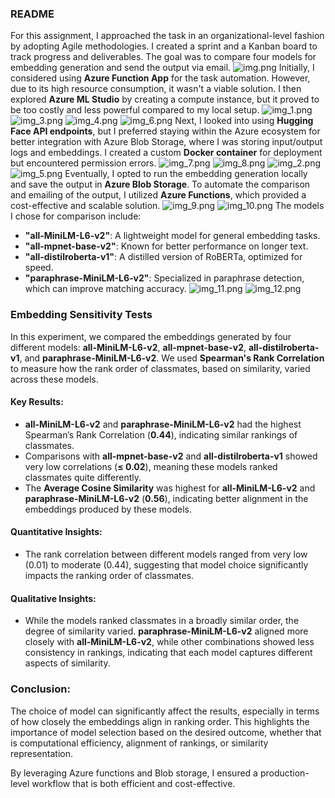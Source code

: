 ### README

For this assignment, I approached the task in an organizational-level fashion by adopting Agile methodologies. I created a sprint and a Kanban board to track progress and deliverables. The goal was to compare four models for embedding generation and send the output via email.
![img.png](img/img.png)
Initially, I considered using **Azure Function App** for the task automation. However, due to its high resource consumption, it wasn't a viable solution. I then explored **Azure ML Studio** by creating a compute instance, but it proved to be too costly and less powerful compared to my local setup. 
![img_1.png](img/img_1.png)  ![img_3.png](img/img_3.png) ![img_4.png](img/img_4.png)  ![img_6.png](img/img_6.png)
Next, I looked into using **Hugging Face API endpoints**, but I preferred staying within the Azure ecosystem for better integration with Azure Blob Storage, where I was storing input/output logs and embeddings. I created a custom **Docker container** for deployment but encountered permission errors. 
![img_7.png](img/img_7.png) ![img_8.png](img/img_8.png) ![img_2.png](img/img_2.png) ![img_5.png](img/img_5.png)
Eventually, I opted to run the embedding generation locally and save the output in **Azure Blob Storage**. To automate the comparison and emailing of the output, I utilized **Azure Functions**, which provided a cost-effective and scalable solution.
![img_9.png](img/img_9.png) ![img_10.png](img/img_10.png)
The models I chose for comparison include:
- **"all-MiniLM-L6-v2"**: A lightweight model for general embedding tasks.
- **"all-mpnet-base-v2"**: Known for better performance on longer text.
- **"all-distilroberta-v1"**: A distilled version of RoBERTa, optimized for speed.
- **"paraphrase-MiniLM-L6-v2"**: Specialized in paraphrase detection, which can improve matching accuracy.
![img_11.png](img/img_11.png) ![img_12.png](img/img_12.png)
### Embedding Sensitivity Tests

In this experiment, we compared the embeddings generated by four different models: **all-MiniLM-L6-v2**, **all-mpnet-base-v2**, **all-distilroberta-v1**, and **paraphrase-MiniLM-L6-v2**. We used **Spearman's Rank Correlation** to measure how the rank order of classmates, based on similarity, varied across these models.

#### Key Results:
- **all-MiniLM-L6-v2** and **paraphrase-MiniLM-L6-v2** had the highest Spearman’s Rank Correlation (**0.44**), indicating similar rankings of classmates.
- Comparisons with **all-mpnet-base-v2** and **all-distilroberta-v1** showed very low correlations (**≤ 0.02**), meaning these models ranked classmates quite differently.
- The **Average Cosine Similarity** was highest for **all-MiniLM-L6-v2** and **paraphrase-MiniLM-L6-v2** (**0.56**), indicating better alignment in the embeddings produced by these models.

#### Quantitative Insights:
- The rank correlation between different models ranged from very low (0.01) to moderate (0.44), suggesting that model choice significantly impacts the ranking order of classmates.

#### Qualitative Insights:
- While the models ranked classmates in a broadly similar order, the degree of similarity varied. **paraphrase-MiniLM-L6-v2** aligned more closely with **all-MiniLM-L6-v2**, while other combinations showed less consistency in rankings, indicating that each model captures different aspects of similarity.

### Conclusion:
The choice of model can significantly affect the results, especially in terms of how closely the embeddings align in ranking order. This highlights the importance of model selection based on the desired outcome, whether that is computational efficiency, alignment of rankings, or similarity representation.

By leveraging Azure functions and Blob storage, I ensured a production-level workflow that is both efficient and cost-effective.